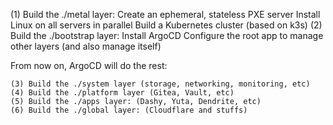 (1) Build the ./metal layer:
    Create an ephemeral, stateless PXE server
    Install Linux on all servers in parallel
    Build a Kubernetes cluster (based on k3s)
(2) Build the ./bootstrap layer:
    Install ArgoCD
    Configure the root app to manage other layers (and also manage itself)

From now on, ArgoCD will do the rest:

    (3) Build the ./system layer (storage, networking, monitoring, etc)
    (4) Build the ./platform layer (Gitea, Vault, etc)
    (5) Build the ./apps layer: (Dashy, Yuta, Dendrite, etc)
    (6) Build the ./global layer: (Cloudflare and stuffs)
